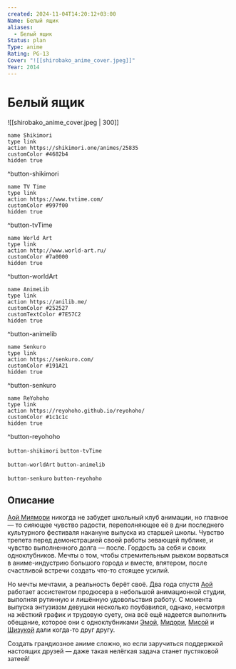 ```yaml
---
created: 2024-11-04T14:20:12+03:00
Name: Белый ящик
aliases:
  - Белый ящик
Status: plan
Type: anime
Rating: PG-13
Cover: "![[shirobako_anime_cover.jpeg]]"
Year: 2014
---
```


# Белый ящик

![[shirobako_anime_cover.jpeg | 300]]

```button
name Shikimori
type link
action https://shikimori.one/animes/25835
customColor #4682b4
hidden true
```
^button-shikimori

```button
name TV Time
type link
action https://www.tvtime.com/
customColor #997f00
hidden true
```
^button-tvTime

```button
name World Art
type link
action http://www.world-art.ru/
customColor #7a0000
hidden true
```
^button-worldArt

```button
name AnimeLib
type link
action https://anilib.me/
customColor #252527
customTextColor #7E57C2
hidden true
```
^button-animelib

```button
name Senkuro
type link
action https://senkuro.com/
customColor #191A21
hidden true
```
^button-senkuro

```button
name ReYohoho
type link
action https://reyohoho.github.io/reyohoho/
customColor #1c1c1c
hidden true
```
^button-reyohoho

`button-shikimori` `button-tvTime`

`button-worldArt` `button-animelib`

`button-senkuro` `button-reyohoho`

## Описание

[Аой Миямори](https://shikimori.one/characters/111907-aoi-miyamori) никогда не забудет школьный клуб анимации, но главное — то сияющее чувство радости, переполняющее её в дни последнего культурного фестиваля накануне выпуска из старшей школы. Чувство трепета перед демонстрацией своей работы зевающей публике, и чувство выполненного долга — после. Гордость за себя и своих одноклубников. Мечты о том, чтобы стремительным рывком ворваться в аниме-индустрию большого города и вместе, впятером, после счастливой встречи создать что-то стоящее усилий.

Но мечты мечтами, а реальность берёт своё. Два года спустя [Аой](https://shikimori.one/characters/111907-aoi-miyamori) работает ассистентом продюсера в небольшой анимационной студии, выполняя рутинную и лишённую удовольствия работу. С момента выпуска энтузиазм девушки несколько поубавился, однако, несмотря на жёсткий график и трудовую суету, она всё ещё надеется выполнить обещание, которое они с одноклубниками [Эмой](https://shikimori.one/characters/111953-ema-yasuhara), [Мидори](https://shikimori.one/characters/111955-midori-imai), [Мисой](https://shikimori.one/characters/111957-misa-toudou) и [Шизукой](https://shikimori.one/characters/111959-shizuka-sakaki) дали когда-то друг другу.

Создать грандиозное аниме сложно, но если заручиться поддержкой настоящих друзей — даже такая нелёгкая задача станет пустяковой затеей!
